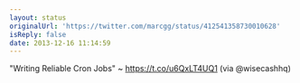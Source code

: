 ```yaml
---
layout: status
originalUrl: 'https://twitter.com/marcgg/status/412541358730010628'
isReply: false
date: 2013-12-16 11:14:59
---
```


"Writing Reliable Cron Jobs" ~ https://t.co/u6QxLT4UQ1 (via @wisecashhq)
